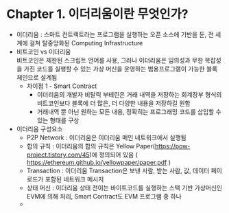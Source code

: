 # Chapter 1. 이더리움이란 무엇인가?
- 이더리움 : 스마트 컨트랙트라는 프로그램을 실행하는 오픈 소스에 기반을 둔, 전 세계에 걸쳐 탈중앙화된 Computing Infrastructure
- 비트코인 vs 이더리움  
  비트코인은 제한된 스크립트 언어를 사용, 그러나 이더리움은 임의성과 무한 복잡성을 가진 코드를 실행할 수 있는 가상 머신을 운영하는
  범용프로그램이 가능한 블록체인으로 설계됨
  - 차이점 1 - Smart Contract
    - 이더리움의 개발자 비탈릭 부테린은 거래 내역을 저장하는 회계장부 형식의 비트코인보다 블록에 더 많은, 더 다양한 내용을 저장하길 원함
    - 거래내역 뿐 아닌 원하는 모든 내용, 정확히는 프로그래밍 코드를 삽입할 수 있는 형태를 구상
- 이더리움 구성요소
  - P2P Network : 이더리움은 이더리움 메인 네트워크에서 실행됨
  - 합의 규칙 : 이더리움의 합의 규칙은 Yellow Paper(https://pow-project.tistory.com/45)에 정의되어 있음 ( https://ethereum.github.io/yellowpaper/paper.pdf )
  - Transaction : 이더리움 Transaction은 보낸 사람, 받는 사람, 값, 데이터 페이로드가 포함된 네트워크 메시지
  - 상태 머신 : 이더리움 상태 전이는 바이트코드를 실행하는 스택 기반 가상머신인 EVM에 의해 처리, 
               Smart Contract도 EVM 프로그램 중 하나
  - 
